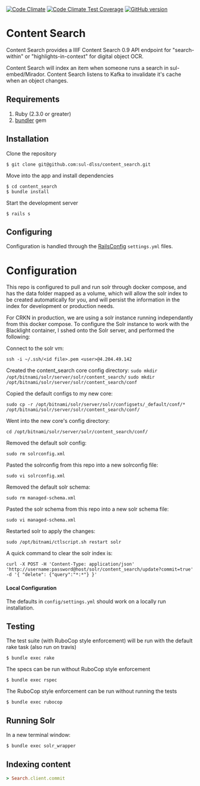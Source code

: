 [![Code Climate](https://codeclimate.com/github/sul-dlss/content_search/badges/gpa.svg)](https://codeclimate.com/github/sul-dlss/content_search)
[![Code Climate Test Coverage](https://codeclimate.com/github/sul-dlss/content_search/badges/coverage.svg)](https://codeclimate.com/github/sul-dlss/content_search/coverage)
[![GitHub version](https://badge.fury.io/gh/sul-dlss%2Fcontent_search.svg)](https://badge.fury.io/gh/sul-dlss%2Fcontent_search)

# Content Search

Content Search provides a IIIF Content Search 0.9 API endpoint for "search-within" or "highlights-in-context" for digital object OCR.

Content Search will index an item when someone runs a search in sul-embed/Mirador.  Content Search listens to Kafka to invalidate it's cache when an object changes.

## Requirements

1. Ruby (2.3.0 or greater)
2. [bundler](http://bundler.io/) gem

## Installation

Clone the repository

    $ git clone git@github.com:sul-dlss/content_search.git

Move into the app and install dependencies

    $ cd content_search
    $ bundle install

Start the development server

    $ rails s

## Configuring

Configuration is handled through the [RailsConfig](/railsconfig/config) `settings.yml` files.


# Configuration

This repo is configured to pull and run solr through docker compose, and has the data folder mapped as a volume, which will allow the solr index to be created automatically for you, and will persist the information in the index for development or production needs.

For CRKN in production, we are using a solr instance running independantly from this docker compose. To configure the Solr instance to work with the Blacklight container, I sshed onto the Solr server, and performed the following:

Connect to the solr vm:

`ssh -i ~/.ssh/<id file>.pem <user>@4.204.49.142`

Created the content_search core config directory:
`sudo mkdir /opt/bitnami/solr/server/solr/content_search/`
`sudo mkdir /opt/bitnami/solr/server/solr/content_search/conf`

Copied the default configs to my new core:

`sudo cp -r /opt/bitnami/solr/server/solr/configsets/_default/conf/* /opt/bitnami/solr/server/solr/content_search/conf/`

Went into the new core's config directory:

`cd /opt/bitnami/solr/server/solr/content_search/conf/`

Removed the default solr config:

`sudo rm solrconfig.xml`

Pasted the solrconfig from this repo into a new solrconfig file:

`sudo vi solrconfig.xml`

Removed the default solr schema:

`sudo rm managed-schema.xml`

Pasted the solr schema from this repo into a new solr schema file:

`sudo vi managed-schema.xml`

Restarted solr to apply the changes:

`sudo /opt/bitnami/ctlscript.sh restart solr`


A quick command to clear the solr index is:

`curl -X POST -H 'Content-Type: application/json' 'http://username:password@host/solr/content_search/update?commit=true' -d '{ "delete": {"query":"*:*"} }'`

#### Local Configuration

The defaults in `config/settings.yml` should work on a locally run installation.

## Testing

The test suite (with RuboCop style enforcement) will be run with the default rake task (also run on travis)

    $ bundle exec rake

The specs can be run without RuboCop style enforcement

    $ bundle exec rspec

The RuboCop style enforcement can be run without running the tests

    $ bundle exec rubocop

## Running Solr

In a new terminal window:

```bash
$ bundle exec solr_wrapper
```

## Indexing content


```ruby
> Search.client.commit
```
